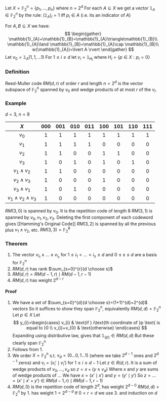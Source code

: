 Let $X=\mathbb{F}_{2}^{n}=\{ p_{1},\dots,p_{n} \}$ where $n=2^{d}$
For each $A\subseteq X$  we get a vector $\mathbb{1}_{A}\in \mathbb{F}_{2}^{n}$ by the rule:
$(\mathbb{1}_{A})_{i}=1$ iff $p_{i}\in A$ (i.e. its an indicator of $A$)

For $A,B\subseteq X$ we have:
$$
\begin{gather}
\mathbb{1}_{A}+\mathbb{1}_{B}=\mathbb{1}_{A}\triangle\mathbb{1}_{B}\\
\mathbb{1}_{A}\land \mathbb{1}_{B}=\mathbb{1}_{A}\cap \mathbb{1}_{B}\\
w(\mathbb{1}_{A})=\lvert A \rvert 
\end{gather}
$$
Let $v_{0}=\mathbb{1}_{A}(1,1,\dots 1)$
For $1\leq i\leq d$ let $v_{i}=\mathbb{1}_{H_{i}}$ where $H_{i}=\{ p \in X: p_{i}=0 \}$

### Definition
Reed-Muller code $RM(d,r)$ of order $r$ and length $n=2^{d}$ 
is the vector subspace of $\mathbb{F}_{2}^{n}$ spanned by $v_{0}$ and wedge products of at most $r$ of the $v_{i}$.

### Example
$d=3$, $n=8$

|               $X$               | 000 | 001 | 010 | 011 | 100 | 101 | 110 | 111 |
| :-----------------------------: | :-: | :-: | :-: | :-: | :-: | :-: | :-: | :-: |
|             $v_{0}$             |  1  |  1  |  1  |  1  |  1  |  1  |  1  |  1  |
|             $v_{1}$             |  1  |  1  |  1  |  1  |  0  |  0  |  0  |  0  |
|             $v_{2}$             |  1  |  1  |  0  |  0  |  1  |  1  |  0  |  0  |
|             $v_{3}$             |  1  |  0  |  1  |  0  |  1  |  0  |  1  |  0  |
|       $v_{1}\wedge v_{2}$       |  1  |  1  |  0  |  0  |  0  |  0  |  0  |  0  |
|       $v_{2}\wedge v_{3}$       |  1  |  0  |  0  |  0  |  1  |  0  |  0  |  0  |
|       $v_{3}\wedge v_{1}$       |  1  |  0  |  1  |  0  |  0  |  0  |  0  |  0  |
| $v_{1}\wedge v_{2}\wedge v_{3}$ |  1  |  0  |  0  |  0  |  0  |  0  |  0  |  0  |
$RM(3,0)$ is spanned by $v_{0}$. It is the repetition code of length 8
$RM(3,1)$ is spanned by $v_{0},v_{1},v_{2},v_{3}$. Deleting the first component of each codeword gives [[Hamming's Original Code]]
$RM(3,2)$ is spanned by all the previous plus $v_{1}\land v_{2}$, etc.
$RM(3,3)=\mathbb{F}_{2}^{8}$
 
### Theorem
1. The vector $v_{i_{1}}\wedge\dots \wedge v_{i_{s}}$ for $1\leq i_{1}<\dots<i_{s}\leq d$ and $0\leq s\leq d$ are a basis for $\mathbb{F}_{2}^{n}$
2. $RM(d,r)$ has rank $\sum_{s=0}^{r}{d \choose s}$
3. $RM(d,r)=RM(d-1,r)\mid RM(d-1,r-1)$
4. $RM(d,r)$ has weight $2^{d-r}$
#### Proof
1. We have a set of $\sum_{s=0}^{d}{d \choose s}=(1+1)^{d}=2^{d}$ vectors
   So it suffices to show they span $\mathbb{F}_{2}^{n}$, equivalently $RM(d,d)=\mathbb{F}_{2}^{n}$
   Let $p \in X$
   Let
   $$
   y_{i}=\begin{cases}
v_{i} & \text{if } i\text{th coordinate of }p \text{ is equal to }0 \\
v_{i}+v_{0} & \text{otherwise}
\end{cases}
   $$
   Expanding using distributive law, gives that $\mathbb{1}_{\{ p \}}\in RM(d,d)$
   But these clearly span $\mathbb{F}_{2}^{n}$
2. Follows from 1. 
3. We order $X=\mathbb{F}_{2}^{n}$ s.t. $v_{d}=(0\dots 0,1\dots 1)$ (where we take $2^{d-1}$ ones and $2^{d-1}$ zeros)
   and $v_{i}=(v_{i}'\mid v_{i}')$ for $1\leq i\leq d-1$
   Let $z\in R(d,r)$. It is a sum of wedge products of $v_{0},\dots,v_{d}$
   so $z=x+(y\wedge v_{d})$
   Where $x$ and $y$ are sums of wedge products of ...
   We have $x=(x'\mid x')$ and $y=(y'\mid y')$
   So $z=\dots=(x'\mid x'+y')\in RM(d-1,r)\mid RM(d-1,r-1)$
4. $RM(d,0)$ is the repetition code of length $2^{d}$, has weight $2^{d-0}$
   $RM(d,d)=\mathbb{F}_{2}^{n}$ by 1. has weight $1=2^{d-d}$ 
   If $0<r<d$ we use 3. and induction on $d$ 